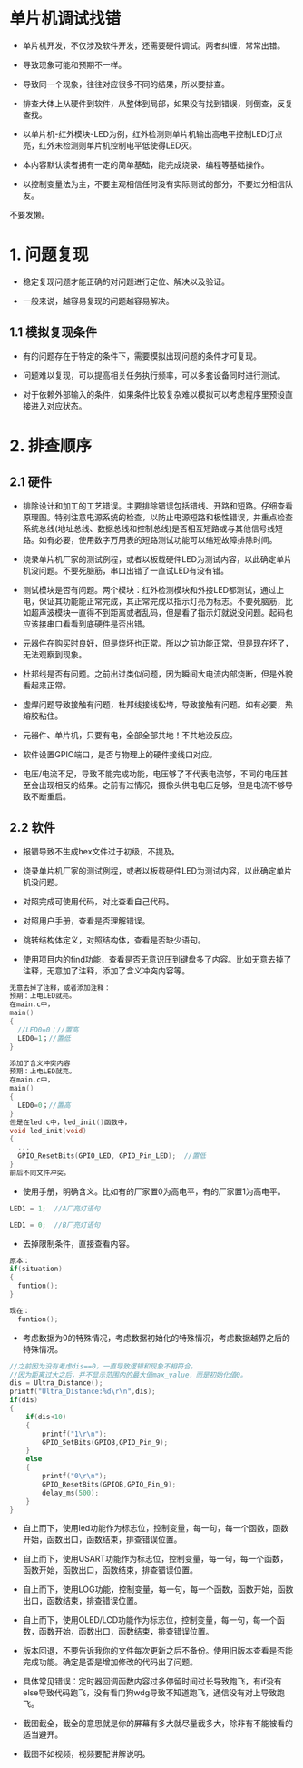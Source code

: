 # 单片机调试找错

- 单片机开发，不仅涉及软件开发，还需要硬件调试。两者纠缠，常常出错。

- 导致现象可能和预期不一样。

- 导致同一个现象，往往对应很多不同的结果，所以要排查。

- 排查大体上从硬件到软件，从整体到局部，如果没有找到错误，则倒查，反复查找。

- 以单片机-红外模块-LED为例，红外检测则单片机输出高电平控制LED灯点亮，红外未检测则单片机控制电平低使得LED灭。

- 本内容默认读者拥有一定的简单基础，能完成烧录、编程等基础操作。

- 以控制变量法为主，不要主观相信任何没有实际测试的部分，不要过分相信队友。

不要发懒。

# 1. 问题复现

- 稳定复现问题才能正确的对问题进行定位、解决以及验证。
  
- 一般来说，越容易复现的问题越容易解决。

## 1.1 模拟复现条件

- 有的问题存在于特定的条件下，需要模拟出现问题的条件才可复现。

- 问题难以复现，可以提高相关任务执行频率，可以多套设备同时进行测试。

- 对于依赖外部输入的条件，如果条件比较复杂难以模拟可以考虑程序里预设直接进入对应状态。


# 2. 排查顺序

## 2.1 硬件

- 排除设计和加工的工艺错误。主要排除错误包括错线、开路和短路。仔细查看原理图。特别注意电源系统的检查，以防止电源短路和极性错误，并重点检查系统总线(地址总线、数据总线和控制总线)是否相互短路或与其他信号线短路。如有必要，使用数字万用表的短路测试功能可以缩短故障排除时间。

- 烧录单片机厂家的测试例程，或者以板载硬件LED为测试内容，以此确定单片机没问题。不要死脑筋，串口出错了一直试LED有没有错。

- 测试模块是否有问题。两个模块：红外检测模块和外接LED都测试，通过上电，保证其功能能正常完成，其正常完成以指示灯亮为标志。不要死脑筋，比如超声波模块一直得不到距离或者乱码，但是看了指示灯就说没问题。起码也应该接串口看看到底硬件是否出错。

- 元器件在购买时良好，但是烧坏也正常。所以之前功能正常，但是现在坏了，无法观察到现象。

- 杜邦线是否有问题。之前出过类似问题，因为瞬间大电流内部烧断，但是外貌看起来正常。

- 虚焊问题导致接触有问题，杜邦线接线松垮，导致接触有问题。如有必要，热熔胶粘住。

- 元器件、单片机，只要有电，全部全部共地！不共地没反应。

- 软件设置GPIO端口，是否与物理上的硬件接线口对应。

- 电压/电流不足，导致不能完成功能，电压够了不代表电流够，不同的电压甚至会出现相反的结果。之前有过情况，摄像头供电电压足够，但是电流不够导致不断重启。

## 2.2 软件

- 报错导致不生成hex文件过于初级，不提及。

- 烧录单片机厂家的测试例程，或者以板载硬件LED为测试内容，以此确定单片机没问题。

- 对照完成可使用代码，对比查看自己代码。

- 对照用户手册，查看是否理解错误。

- 跳转结构体定义，对照结构体，查看是否缺少语句。

- 使用项目内的find功能，查看是否无意识压到键盘多了内容。比如无意去掉了注释，无意加了注释，添加了含义冲突内容等。

```c
无意去掉了注释，或者添加注释：
预期：上电LED就亮。
在main.c中，
main()
{
  //LED0=0；//置高
  LED0=1；//置低
}
```

```c
添加了含义冲突内容
预期：上电LED就亮。
在main.c中，
main()
{
  LED0=0；//置高
}
但是在led.c中，led_init()函数中，
void led_init(void)
{
  ...
  GPIO_ResetBits(GPIO_LED, GPIO_Pin_LED);  //置低
}
前后不同文件冲突。
```

- 使用手册，明确含义。比如有的厂家置0为高电平，有的厂家置1为高电平。
```c
LED1 = 1;  //A厂亮灯语句

LED1 = 0;  //B厂亮灯语句
```

- 去掉限制条件，直接查看内容。
```c
原本：
if(situation)
{
  funtion();
}

现在：
  funtion();
```

- 考虑数据为0的特殊情况，考虑数据初始化的特殊情况，考虑数据越界之后的特殊情况。
```c
//之前因为没有考虑dis==0，一直导致逻辑和现象不相符合。
//因为距离过大之后，并不显示范围内的最大值max_value，而是初始化值0。
dis = Ultra_Distance();
printf("Ultra_Distance:%d\r\n",dis);
if(dis)
{
	if(dis<10)
	{
		printf("1\r\n");
		GPIO_SetBits(GPIOB,GPIO_Pin_9);
	}
	else
	{
		printf("0\r\n");
		GPIO_ResetBits(GPIOB,GPIO_Pin_9);	
		delay_ms(500);
	}
}
```

- 自上而下，使用led功能作为标志位，控制变量，每一句，每一个函数，函数开始，函数出口，函数结束，排查错误位置。

- 自上而下，使用USART功能作为标志位，控制变量，每一句，每一个函数，函数开始，函数出口，函数结束，排查错误位置。

- 自上而下，使用LOG功能，控制变量，每一句，每一个函数，函数开始，函数出口，函数结束，排查错误位置。

- 自上而下，使用OLED/LCD功能作为标志位，控制变量，每一句，每一个函数，函数开始，函数出口，函数结束，排查错误位置。

- 版本回退，不要告诉我你的文件每次更新之后不备份。使用旧版本查看是否能完成功能。确定是否是增加修改的代码出了问题。

- 具体常见错误：定时器回调函数内容过多停留时间过长导致跑飞，有if没有else导致代码跑飞，没有看门狗wdg导致不知道跑飞，通信没有对上导致跑飞。

- 截图截全，截全的意思就是你的屏幕有多大就尽量截多大，除非有不能被看的适当避开。

- 截图不如视频，视频要配讲解说明。










